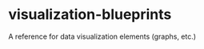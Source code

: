 # visualization-blueprints
A reference for data visualization elements (graphs, etc.)
                    